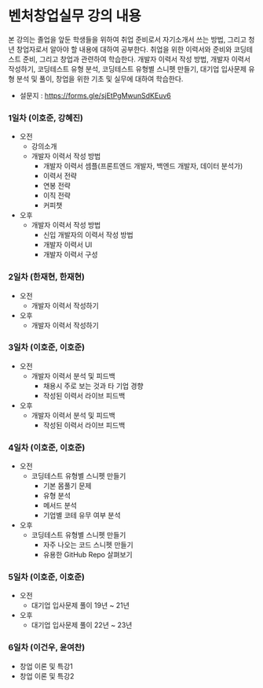 # 벤처창업실무 강의 내용
본 강의는 졸업을 앞둔 학생들을 위하여 취업 준비로서 자기소개서 쓰는 방법, 그리고 청년 창업자로서 알아야 할 내용에 대하여 공부한다. 취업을 위한 이력서와 준비와 코딩테스트 준비, 그리고 창업과 관련하여 학습한다. 개발자 이력서 작성 방법, 개발자 이력서 작성하기, 코딩테스트 유형 분석, 코딩테스트 유형별 스니펫 만들기, 대기업 입사문제 유형 분석 및 풀이, 창업을 위한 기초 및 실무에 대하여 학습한다.

* 설문지 : https://forms.gle/sjEtPgMwunSdKEuv6
  
### 1일차 (이호준, 강혜진)
- 오전
    - 강의소개
    - 개발자 이력서 작성 방법
        - 개발자 이력서 셈플(프론트엔드 개발자, 백엔드 개발자, 데이터 분석가)
        - 이력서 전략
        - 연봉 전략
        - 이직 전략
        - 커피챗
- 오후
    - 개발자 이력서 작성 방법
        - 신입 개발자의 이력서 작성 방법
        - 개발자 이력서 UI
        - 개발자 이력서 구성

### 2일차 (한재현, 한재현)
- 오전
    - 개발자 이력서 작성하기
- 오후
    - 개발자 이력서 작성하기

### 3일차 (이호준, 이호준)
- 오전
    - 개발자 이력서 분석 및 피드백
        - 채용시 주로 보는 것과 타 기업 경향
        - 작성된 이력서 라이브 피드백
- 오후
    - 개발자 이력서 분석 및 피드백
        - 작성된 이력서 라이브 피드백

### 4일차 (이호준, 이호준)
- 오전
    - 코딩테스트 유형별 스니펫 만들기
        - 기본 몸풀기 문제
        - 유형 분석
        - 메서드 분석
        - 기업별 코테 유무 여부 분석
- 오후
    - 코딩테스트 유형별 스니펫 만들기
        - 자주 나오는 코드 스니펫 만들기
        - 유용한 GitHub Repo 살펴보기
     
### 5일차 (이호준, 이호준)
- 오전
    - 대기업 입사문제 풀이 19년 ~ 21년
- 오후
    - 대기업 입사문제 풀이 22년 ~ 23년

### 6일차 (이건우, 윤여찬)
- 창업 이론 및 특강1
- 창업 이론 및 특강2
